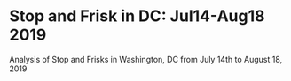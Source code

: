 # Stop and Frisk in DC: Jul14-Aug18 2019
Analysis of Stop and Frisks in Washington, DC from July 14th to August 18, 2019
